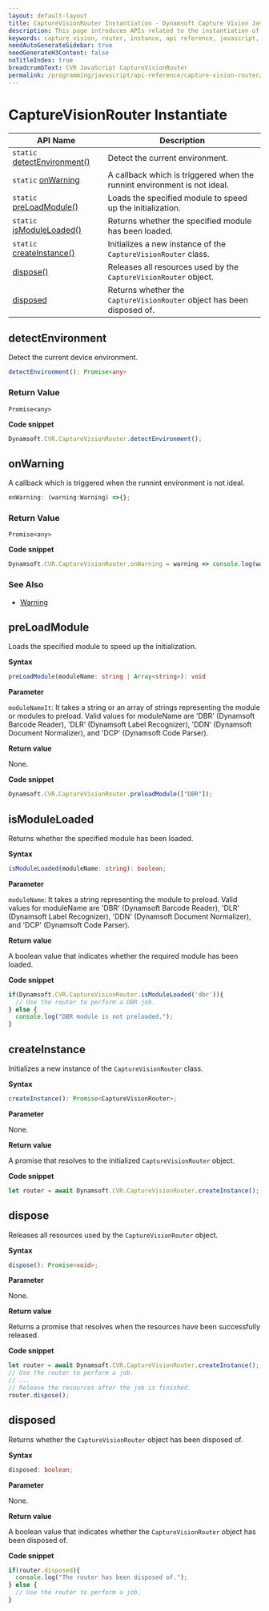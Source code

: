 ```yaml
---
layout: default-layout
title: CaptureVisionRouter Instantiation - Dynamsoft Capture Vision JavaScript Edition API
description: This page introduces APIs related to the instantiation of CaptureVisionRouter of Dynamsoft Capture Vision JavaScript Edition.
keywords: capture vision, router, instance, api reference, javascript, js
needAutoGenerateSidebar: true
needGenerateH3Content: false
noTitleIndex: true
breadcrumbText: CVR JavaScript CaptureVisionRouter
permalink: /programming/javascript/api-reference/capture-vision-router/instantiate.html
---
```


# CaptureVisionRouter Instantiate

| API Name                                           | Description                                                              |
| -------------------------------------------------- | ------------------------------------------------------------------------ |
| `static` [detectEnvironment()](#detectenvironment) | Detect the current environment.                                          |
| `static` [onWarning](d#onwarning)                  | A callback which is triggered when the runnint environment is not ideal. |
| `static` [preLoadModule()](#preloadmodule)         | Loads the specified module to speed up the initialization.               |
| `static` [isModuleLoaded()](#ismoduleloaded)       | Returns whether the specified module has been loaded.                    |
| `static` [createInstance()](#createinstance)       | Initializes a new instance of the `CaptureVisionRouter` class.           |
| [dispose()](#dispose)                              | Releases all resources used by the `CaptureVisionRouter` object.         |
| [disposed](#disposed)                              | Returns whether the `CaptureVisionRouter` object has been disposed of.   |

## detectEnvironment

Detect the current device environment.

```typescript
detectEnvironment(): Promise<any>
```

### Return Value

`Promise<any>`

**Code snippet**

```javascript
Dynamsoft.CVR.CaptureVisionRouter.detectEnvironment();
```

## onWarning

A callback which is triggered when the runnint environment is not ideal.

```typescript
onWarning: (warning:Warning) =>{};
```

### Return Value

`Promise<any>`

**Code snippet**

```javascript
Dynamsoft.CVR.CaptureVisionRouter.onWarning = warning => console.log(warning.message);
```

### See Also

* [Warning](./interfaces/warning.md)

## preLoadModule

Loads the specified module to speed up the initialization.

**Syntax**

```typescript
preLoadModule(moduleName: string | Array<string>): void
```

**Parameter**

`moduleNameIt`: It takes a string or an array of strings representing the module or modules to preload. Valid values for moduleName are 'DBR' (Dynamsoft Barcode Reader), 'DLR' (Dynamsoft Label Recognizer), 'DDN' (Dynamsoft Document Normalizer), and 'DCP' (Dynamsoft Code Parser).

**Return value**

None.

**Code snippet**

```javascript
Dynamsoft.CVR.CaptureVisionRouter.preloadModule(["DBR"]);
```

## isModuleLoaded

Returns whether the specified module has been loaded.

**Syntax**

```typescript
isModuleLoaded(moduleName: string): boolean;
```

**Parameter**

`moduleName`: It takes a string representing the module to preload. Valid values for moduleName are 'DBR' (Dynamsoft Barcode Reader), 'DLR' (Dynamsoft Label Recognizer), 'DDN' (Dynamsoft Document Normalizer), and 'DCP' (Dynamsoft Code Parser).

**Return value**

A boolean value that indicates whether the required module has been loaded.

**Code snippet**

```javascript
if(Dynamsoft.CVR.CaptureVisionRouter.isModuleLoaded('dbr')){
  // Use the router to perform a DBR job.
} else {
  console.log("DBR module is not preloaded.");
}
```

## createInstance

Initializes a new instance of the `CaptureVisionRouter` class.

**Syntax**

```typescript
createInstance(): Promise<CaptureVisionRouter>;
```

**Parameter**

None.

**Return value**

A promise that resolves to the initialized `CaptureVisionRouter` object.

**Code snippet**

```javascript
let router = await Dynamsoft.CVR.CaptureVisionRouter.createInstance();
```

## dispose

Releases all resources used by the `CaptureVisionRouter` object.

**Syntax**

```typescript
dispose(): Promise<void>;
```

**Parameter**

None.

**Return value**

Returns a promise that resolves when the resources have been successfully released.

**Code snippet**

```javascript
let router = await Dynamsoft.CVR.CaptureVisionRouter.createInstance();
// Use the router to perform a job.
// ...
// Release the resources after the job is finished.
router.dispose();
```

## disposed

Returns whether the `CaptureVisionRouter` object has been disposed of.

**Syntax**

```typescript
disposed: boolean;
```

**Parameter**

None.

**Return value**

A boolean value that indicates whether the `CaptureVisionRouter` object has been disposed of.

**Code snippet**

```javascript
if(router.disposed){
  console.log("The router has been disposed of.");
} else {
  // Use the router to perform a job.
}
```
